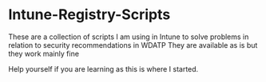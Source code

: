 # Intune-Registry-Scripts

These are a collection of scripts I am using in Intune to solve problems in relation to security recommendations in WDATP
They are available as is but they work mainly fine

Help yourself if you are learning as this is where I started.

